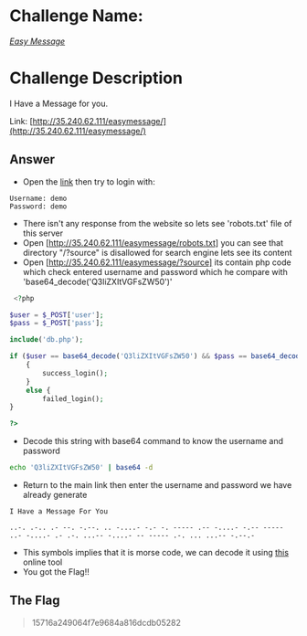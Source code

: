 # Challenge Name:
 [*Easy Message*](https://cybertalents.com/challenges/web/easy-message)
 
# Challenge Description
I Have a Message for you.

Link: [http://35.240.62.111/easymessage/](http://35.240.62.111/easymessage/)

## Answer
* Open the [link](http://35.240.62.111/easymessage/) then try to login with:
```
Username: demo
Password: demo
```
* There isn't any response from the website so lets see 'robots.txt' file of this server
* Open [http://35.240.62.111/easymessage/robots.txt] you can see that directory "/?source" is disallowed for search engine lets see its content
* Open [http://35.240.62.111/easymessage/?source] its contain php code which check entered username and password which he compare with 'base64_decode('Q3liZXItVGFsZW50')'
```php
 <?php

$user = $_POST['user'];
$pass = $_POST['pass'];

include('db.php');

if ($user == base64_decode('Q3liZXItVGFsZW50') && $pass == base64_decode('Q3liZXItVGFsZW50')
    {
        success_login();
    }
    else {
        failed_login();
}

?> 
```
* Decode this string with base64 command to know the username and password
```sh
echo 'Q3liZXItVGFsZW50' | base64 -d
```
* Return to the main link then enter the username and password we have already generate
```
I Have a Message For You

..-. .-.. .- --. -.--. .. -....- -.- -. ----- .-- -....- -.-- ----- ..- -....- .- .-. ...-- -....- -- ----- .-. ... ...-- -.--.- 
```
* This symbols implies that it is morse code, we can decode it using [this](https://morsedecoder.com/) online tool
* You got the Flag!!


 ## The Flag
 > 15716a249064f7e9684a816dcdb05282
